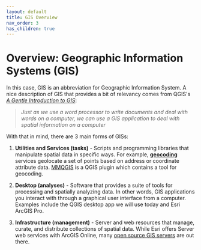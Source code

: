 ```yaml
---
layout: default
title: GIS Overview
nav_order: 3
has_children: true
---
```


# Overview: Geographic Information Systems (GIS)

In this case, GIS is an abbreviation for Geographic Information System. A nice description of GIS that provides a bit of relevancy comes from QGIS's [*A Gentle Introduction to GIS*](https://docs.qgis.org/3.10/en/docs/gentle_gis_introduction/introducing_gis.html):

  >*Just as we use a word processor to write documents and deal with words on a computer, we can use a GIS application to deal with spatial information on a computer*

With that in mind, there are 3 main forms of GISs:
1. **Utilities and Services (tasks)** - Scripts and programming libraries that manipulate spatial data in specific ways. For example, [**geocoding**](https://desktop.arcgis.com/en/arcmap/latest/manage-data/geocoding/what-is-geocoding.htm) services geolocate a set of points based on address or coordinate attribute data. [MMQGIS](https://plugins.qgis.org/plugins/mmqgis/) is a QGIS plugin which contains a tool for geocoding. 

2. **Desktop (analyses)** - Software that provides a suite of tools for processing and spatially analyzing data. In other words, GIS applications you interact with through a graphical user interface from a computer. Examples include the QGIS desktop app we will use today and Esri ArcGIS Pro. 

3. **Infrastructure (management)** - Server and web resources that manage, curate, and distribute collections of spatial data. While Esri offers Server web services with ArcGIS Online, many [open source GIS servers](https://mapscaping.com/open-source-gis-servers/) are out there. 
